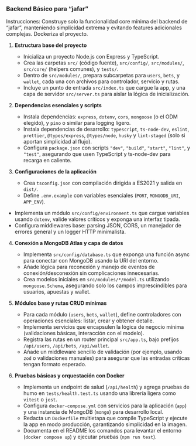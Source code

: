 ### Backend Básico para “jafar”

Instrucciones: Construye solo la funcionalidad core mínima del backend de “jafar”, manteniendo simplicidad extrema y evitando features adicionales complejas. Dockeriza el proyecto.

1. **Estructura base del proyecto**  
   - Inicializa un proyecto Node.js con Express y TypeScript.  
   - Crea las carpetas `src/` (código fuente), `src/config/`, `src/modules/`, `src/core/` (helpers comunes), y `tests/`.  
   - Dentro de `src/modules/`, prepara subcarpetas para `users`, `bets`, y `wallet`, cada una con archivos para controlador, servicio y rutas.  
   - Incluye un punto de entrada `src/index.ts` que cargue la app, y una capa de servidor `src/server.ts` para aislar la lógica de inicialización.

2. **Dependencias esenciales y scripts**  
   - Instala dependencias: `express`, `dotenv`, `cors`, `mongoose` (o el ODM elegido), y `pino` o similar para logging ligero.  
   - Instala dependencias de desarrollo: `typescript`, `ts-node-dev`, `eslint`, `prettier`, `@types/express`, `@types/node`, `husky` y `lint-staged` (solo si aportan simplicidad al flujo).  
   - Configura `package.json` con scripts `"dev"`, `"build"`, `"start"`, `"lint"`, y `"test"`, asegurando que usen TypeScript y ts-node-dev para recarga en caliente.

3. **Configuraciones de la aplicación**  
   - Crea `tsconfig.json` con compilación dirigida a ES2021 y salida en `dist/`.  
   - Define `.env.example` con variables esenciales (`PORT`, `MONGODB_URI`, `APP_ENV`).  
  - Implementa un módulo `src/config/environment.ts` que cargue variables usando `dotenv`, valide valores críticos y exponga una interfaz tipada.  
   - Configura middlewares base: parsing JSON, CORS, un manejador de errores general y un logger HTTP minimalista.

4. **Conexión a MongoDB Atlas y capa de datos**  
   - Implementa `src/config/database.ts` que exponga una función async para conectar con MongoDB usando la URI del entorno.  
   - Añade lógica para reconexión y manejo de eventos de conexión/desconexión sin complicaciones innecesarias.  
   - Crea modelos iniciales en `src/modules/*/model.ts` utilizando `mongoose.Schema`, asegurando solo los campos imprescindibles para usuarios, apuestas y wallet.

5. **Módulos base y rutas CRUD mínimas**  
   - Para cada módulo (`users`, `bets`, `wallet`), define controladores con operaciones esenciales: listar, crear y obtener detalle.  
   - Implementa servicios que encapsulen la lógica de negocio mínima (validaciones básicas, interacción con el modelo).  
   - Registra las rutas en un router principal `src/app.ts`, bajo prefijos `/api/users`, `/api/bets`, `/api/wallet`.  
   - Añade un middleware sencillo de validación (por ejemplo, usando `zod` o validaciones manuales) para asegurar que las entradas críticas tengan formato esperado.

6. **Pruebas básicas y orquestación con Docker**  
   - Implementa un endpoint de salud (`/api/health`) y agrega pruebas de humo en `tests/health.test.ts` usando una librería ligera como `vitest` o `jest`.  
   - Configura `docker-compose.yml` con servicios para la aplicación (`app`) y una instancia de MongoDB (`mongo`) para desarrollo local.  
   - Redacta un `Dockerfile` multietapa que compile TypeScript y ejecute la app en modo producción, garantizando simplicidad en la imagen.  
   - Documenta en el README los comandos para levantar el entorno (`docker compose up`) y ejecutar pruebas (`npm run test`).